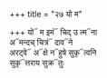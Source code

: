 +++
title = "२७ यो म"

+++
यो᳓ म इमं᳓ चिद् उ त्म᳓ना  
अ᳓मन्दच् चित्रं᳓ दाव᳓ने  
अरट्वे᳓ अ᳓क्षे न᳓हुषे सुकृ᳓त्वनि  
सुकृ᳓त्तराय सुक्र᳓तुः